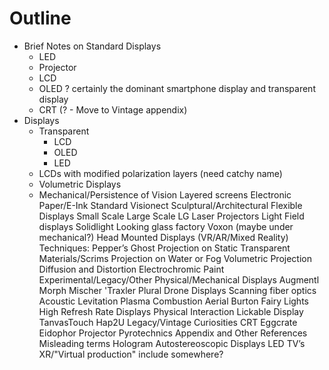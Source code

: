 # Outline

* Brief Notes on Standard Displays
  * LED
  * Projector&#x20;
  * LCD&#x20;
  * OLED ? certainly the dominant smartphone display and transparent display&#x20;
  * CRT (? - Move to Vintage appendix)&#x20;
* Displays&#x20;
  * Transparent&#x20;
    * LCD&#x20;
    * OLED&#x20;
    * LED&#x20;
  * LCDs with modified polarization layers (need catchy name)&#x20;
  * Volumetric Displays
  * &#x20;Mechanical/Persistence of Vision Layered screens Electronic Paper/E-Ink Standard Visionect Sculptural/Architectural Flexible Displays Small Scale Large Scale LG Laser Projectors Light Field displays Solidlight Looking glass factory Voxon (maybe under mechanical?) Head Mounted Displays (VR/AR/Mixed Reality) Techniques: Pepper’s Ghost Projection on Static Transparent Materials/Scrims Projection on Water or Fog Volumetric Projection Diffusion and Distortion Electrochromic Paint Experimental/Legacy/Other Physical/Mechanical Displays Augmentl Morph Mischer 'Traxler Plural Drone Displays Scanning fiber optics Acoustic Levitation Plasma Combustion Aerial Burton Fairy Lights High Refresh Rate Displays Physical Interaction Lickable Display TanvasTouch Hap2U Legacy/Vintage Curiosities CRT Eggcrate Eidophor Projector Pyrotechnics Appendix and Other References Misleading terms Hologram Autostereoscopic Displays LED TV’s XR/"Virtual production" include somewhere?
